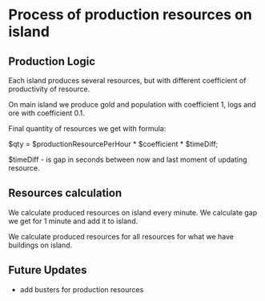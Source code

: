 # Process of production resources on island

## Production Logic

Each island produces several resources, but with different coefficient of productivity of resource.

On main island we produce gold and population with coefficient 1, logs and ore with coefficient 0.1.

Final quantity of resources we get with formula:

$qty = $productionResourcePerHour * $coefficient * $timeDiff;

$timeDiff - is gap in seconds between now and last moment of updating resource.

## Resources calculation

We calculate produced resources on island every minute. We calculate gap we get for 1 minute and add it to island.

We calculate produced resources for all resources for what we have buildings on island.

## Future Updates

- add busters for production resources
